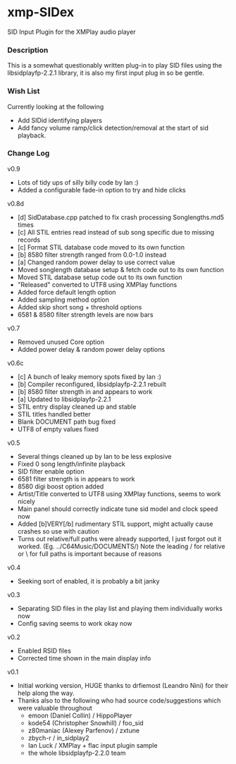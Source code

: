 # xmp-SIDex
SID Input Plugin for the XMPlay audio player

### Description
This is a somewhat questionably written plug-in to play SID files using the libsidplayfp-2.2.1 library, it is also my first input plug in so be gentle.

### Wish List
Currently looking at the following
- Add SIDid identifying players
- Add fancy volume ramp/click detection/removal at the start of sid playback.

### Change Log
v0.9
- Lots of tidy ups of silly billy code by Ian :)
- Added a configurable fade-in option to try and hide clicks

v0.8d
- [d] SidDatabase.cpp patched to fix crash processing Songlengths.md5 times
- [c] All STIL entries read instead of sub song specific due to missing records
- [c] Format STIL database code moved to its own function
- [b] 8580 filter strength ranged from 0.0-1.0 instead
- [a] Changed random power delay to use correct value
- Moved songlength database setup & fetch code out to its own function
- Moved STIL database setup code out to its own function
- "Released" converted to UTF8 using XMPlay functions
- Added force default length option
- Added sampling method option
- Added skip short song + threshold options
- 6581 & 8580 filter strength levels are now bars

v0.7
- Removed unused Core option
- Added power delay & random power delay options

v0.6c
- [c] A bunch of leaky memory spots fixed by Ian :)
- [b] Compiler reconfigured, libsidplayfp-2.2.1 rebuilt
- [b] 8580 filter strength in and appears to work
- [a] Updated to libsidplayfp-2.2.1
- STIL entry display cleaned up and stable
- STIL titles handled better
- Blank DOCUMENT path bug fixed
- UTF8 of empty values fixed

v0.5
- Several things cleaned up by Ian to be less explosive
- Fixed 0 song length/infinite playback
- SID filter enable option
- 6581 filter strength is in appears to work
- 8580 digi boost option added
- Artist/Title converted to UTF8 using XMPlay functions, seems to work nicely
- Main panel should correctly indicate tune sid model and clock speed now
- Added [b]VERY[/b] rudimentary STIL support, might actually cause crashes so use with caution
- Turns out relative/full paths were already supported, I just forgot out it worked. (Eg. ../C64Music/DOCUMENTS/) 
     Note the leading / for relative or \ for full paths is important because of reasons
     
v0.4
- Seeking sort of enabled, it is probably a bit janky

v0.3
- Separating SID files in the play list and playing them individually works now
- Config saving seems to work okay now

v0.2
- Enabled RSID files
- Corrected time shown in the main display info

v0.1
- Initial working version, HUGE thanks to drfiemost (Leandro Nini) for their help along the way.
- Thanks also to the following who had source code/suggestions which were valuable throughout
	* emoon (Daniel Collin) / HippoPlayer
	* kode54 (Christopher Snowhill) / foo_sid
	* z80maniac (Alexey Parfenov) / zxtune
	* zbych-r / in_sidplay2
	* Ian Luck / XMPlay + flac input plugin sample
	* the whole libsidplayfp-2.2.0 team

